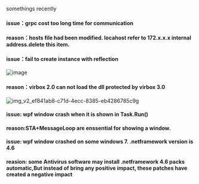 somethings recently
#### issue：grpc cost too long time for communication
#### reason：hosts file had been modified. locahost refer to 172.x.x.x internal address.delete this item.

#### issue：fail to create instance with reflection
![image](https://github.com/NeverMorewd/blog/assets/10544200/b5f30cc3-6e64-4a37-aff7-7ff060c60b0c)
#### reason：virbox 2.0 can not load the dll protected by virbox 3.0
![img_v2_ef841ab8-c71d-4ecc-8385-eb4286785c9g](https://github.com/NeverMorewd/blog/assets/10544200/bf652323-dec3-43f1-9b5b-7cb13ed43e3a)

#### issue: wpf window crash when it is shown in Task.Run()
#### reason:STA+MessageLoop are enssential for showing a window.

#### issue: wpf window crashed on some windows 7. .netframework version is 4.6
#### reasion: some Antivirus software may install .netframework 4.6 packs automatic,But instead of bring any positive impact, these patches have created a negative impact


